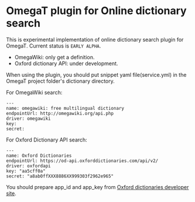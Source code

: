 # OmegaT plugin for Online dictionary search

This is experimental implementation of online dictionary search plugin for OmegaT.
Current status is `EARLY ALPHA`.

- OmegaWiki: only get a definition.
- Oxford dictionary API: under development.

When using the plugin, you should put snippet yaml file(service.yml) in the OmegaT project
folder's dictionary directory.

For OmegaWiki search:

```
---
name: omegawiki: free multilingual dictionary
endpointUrl: http://omegawiki.org/api.php
driver: omegawiki
key:
secret:
```

For Oxford Dictionary API search:

```
---
name: Oxford Dictionaries
endpointUrl: https://od-api.oxforddictionaries.com/api/v2/
driver: oxfordapi
key: "aa5cff0a"
secret: "a8ab0ffXXX8886XX999303f2962e965"
```

You should prepare  app_id and app_key from [Oxford dictionaries developer site](https://developer.oxforddictionaries.com/).
